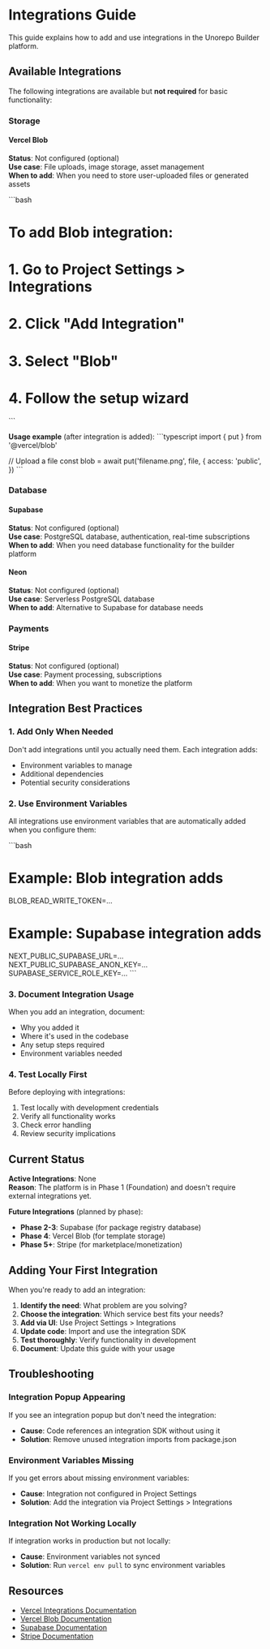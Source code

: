# Integrations Guide

This guide explains how to add and use integrations in the Unorepo Builder platform.

## Available Integrations

The following integrations are available but **not required** for basic functionality:

### Storage

#### Vercel Blob
**Status**: Not configured (optional)  
**Use case**: File uploads, image storage, asset management  
**When to add**: When you need to store user-uploaded files or generated assets

\`\`\`bash
# To add Blob integration:
# 1. Go to Project Settings > Integrations
# 2. Click "Add Integration"
# 3. Select "Blob"
# 4. Follow the setup wizard
\`\`\`

**Usage example** (after integration is added):
\`\`\`typescript
import { put } from '@vercel/blob'

// Upload a file
const blob = await put('filename.png', file, {
  access: 'public',
})
\`\`\`

### Database

#### Supabase
**Status**: Not configured (optional)  
**Use case**: PostgreSQL database, authentication, real-time subscriptions  
**When to add**: When you need database functionality for the builder platform

#### Neon
**Status**: Not configured (optional)  
**Use case**: Serverless PostgreSQL database  
**When to add**: Alternative to Supabase for database needs

### Payments

#### Stripe
**Status**: Not configured (optional)  
**Use case**: Payment processing, subscriptions  
**When to add**: When you want to monetize the platform

## Integration Best Practices

### 1. Add Only When Needed
Don't add integrations until you actually need them. Each integration adds:
- Environment variables to manage
- Additional dependencies
- Potential security considerations

### 2. Use Environment Variables
All integrations use environment variables that are automatically added when you configure them:

\`\`\`bash
# Example: Blob integration adds
BLOB_READ_WRITE_TOKEN=...

# Example: Supabase integration adds
NEXT_PUBLIC_SUPABASE_URL=...
NEXT_PUBLIC_SUPABASE_ANON_KEY=...
SUPABASE_SERVICE_ROLE_KEY=...
\`\`\`

### 3. Document Integration Usage
When you add an integration, document:
- Why you added it
- Where it's used in the codebase
- Any setup steps required
- Environment variables needed

### 4. Test Locally First
Before deploying with integrations:
1. Test locally with development credentials
2. Verify all functionality works
3. Check error handling
4. Review security implications

## Current Status

**Active Integrations**: None  
**Reason**: The platform is in Phase 1 (Foundation) and doesn't require external integrations yet.

**Future Integrations** (planned by phase):
- **Phase 2-3**: Supabase (for package registry database)
- **Phase 4**: Vercel Blob (for template storage)
- **Phase 5+**: Stripe (for marketplace/monetization)

## Adding Your First Integration

When you're ready to add an integration:

1. **Identify the need**: What problem are you solving?
2. **Choose the integration**: Which service best fits your needs?
3. **Add via UI**: Use Project Settings > Integrations
4. **Update code**: Import and use the integration SDK
5. **Test thoroughly**: Verify functionality in development
6. **Document**: Update this guide with your usage

## Troubleshooting

### Integration Popup Appearing
If you see an integration popup but don't need the integration:
- **Cause**: Code references an integration SDK without using it
- **Solution**: Remove unused integration imports from package.json

### Environment Variables Missing
If you get errors about missing environment variables:
- **Cause**: Integration not configured in Project Settings
- **Solution**: Add the integration via Project Settings > Integrations

### Integration Not Working Locally
If integration works in production but not locally:
- **Cause**: Environment variables not synced
- **Solution**: Run `vercel env pull` to sync environment variables

## Resources

- [Vercel Integrations Documentation](https://vercel.com/docs/integrations)
- [Vercel Blob Documentation](https://vercel.com/docs/storage/vercel-blob)
- [Supabase Documentation](https://supabase.com/docs)
- [Stripe Documentation](https://stripe.com/docs)
